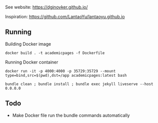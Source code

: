See website: https://dginovker.github.io/

Inspiration: https://github.com/LantaoYu/lantaoyu.github.io

## Running

Building Docker image
```
docker build . -t academicpages -f Dockerfile
```

Running Docker container
```
docker run -it -p 4000:4000 -p 35729:35729 --mount type=bind,src=$(pwd),dst=/app academicpages:latest bash
```

```
bundle clean ; bundle install ; bundle exec jekyll liveserve --host 0.0.0.0
```

## Todo

* Make Docker file run the bundle commands automatically

